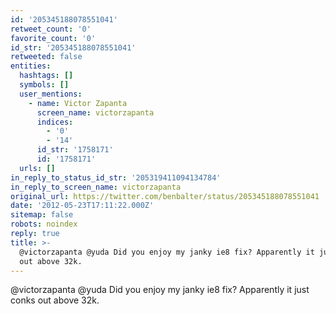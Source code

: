 ```yaml
---
id: '205345188078551041'
retweet_count: '0'
favorite_count: '0'
id_str: '205345188078551041'
retweeted: false
entities:
  hashtags: []
  symbols: []
  user_mentions:
    - name: Victor Zapanta
      screen_name: victorzapanta
      indices:
        - '0'
        - '14'
      id_str: '1758171'
      id: '1758171'
  urls: []
in_reply_to_status_id_str: '205319411094134784'
in_reply_to_screen_name: victorzapanta
original_url: https://twitter.com/benbalter/status/205345188078551041
date: '2012-05-23T17:11:22.000Z'
sitemap: false
robots: noindex
reply: true
title: >-
  @victorzapanta @yuda Did you enjoy my janky ie8 fix? Apparently it just conks
  out above 32k.
---
```


@victorzapanta @yuda Did you enjoy my janky ie8 fix? Apparently it just conks out above 32k.